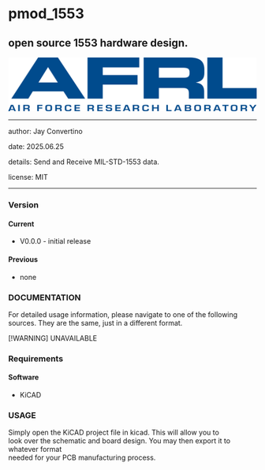# pmod_1553
## open source 1553 hardware design.

![image](docs/manual/img/AFRL.png)

---

  author: Jay Convertino   
  
  date: 2025.06.25  
  
  details: Send and Receive MIL-STD-1553 data.   
  
  license: MIT   
  
<!--  Actions:  

  [![Lint Status](../../actions/workflows/lint.yml/badge.svg)](../../actions)  
  [![Manual Status](../../actions/workflows/manual.yml/badge.svg)](../../actions)  -->
  
---

### Version
#### Current
  - V0.0.0 - initial release

#### Previous
  - none

### DOCUMENTATION
  For detailed usage information, please navigate to one of the following sources. They are the same, just in a different format.

  [!WARNING]  UNAVAILABLE
<!--  - [axis_1553.pdf](docs/manual/axis_1553.pdf)
  - [github page](https://johnathan-convertino-afrl.github.io/axis_1553/)-->

### Requirements
#### Software
  * KiCAD
  
### USAGE

Simply open the KiCAD project file in kicad. This will allow you to  
look over the schematic and board design. You may then export it to whatever format   
needed for your PCB manufacturing process.  
